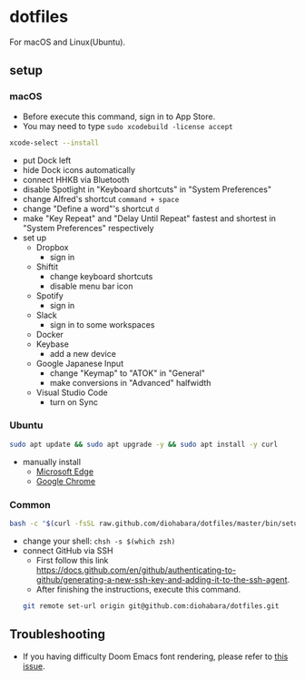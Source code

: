 # dotfiles

For macOS and Linux(Ubuntu).

## setup

### macOS

- Before execute this command, sign in to App Store.
- You may need to type `sudo xcodebuild -license accept`

```sh
xcode-select --install
```

- put Dock left
- hide Dock icons automatically
- connect HHKB via Bluetooth
- disable Spotlight in "Keyboard shortcuts" in "System Preferences"
- change Alfred's shortcut `command + space`
- change "Define a word"'s shortcut `d`
- make "Key Repeat" and "Delay Until Repeat" fastest and shortest in "System Preferences" respectively
- set up
  - Dropbox
    - sign in
  - Shiftit
    - change keyboard shortcuts
    - disable menu bar icon
  - Spotify
    - sign in
  - Slack
    - sign in to some workspaces
  - Docker
  - Keybase
    - add a new device
  - Google Japanese Input
    - change "Keymap" to "ATOK" in "General"
    - make conversions in "Advanced" halfwidth
  - Visual Studio Code
    - turn on Sync

### Ubuntu

```sh
sudo apt update && sudo apt upgrade -y && sudo apt install -y curl
```

- manually install
  - [Microsoft Edge](https://www.omgubuntu.co.uk/2021/01/how-to-install-edge-on-ubuntu-linux)
  - [Google Chrome](https://linuxize.com/post/how-to-install-google-chrome-web-browser-on-ubuntu-20-04/)

### Common

```sh
bash -c "$(curl -fsSL raw.github.com/diohabara/dotfiles/master/bin/setup.sh)"
```

- change your shell: `chsh -s $(which zsh)`
- connect GitHub via SSH
  - First follow this link <https://docs.github.com/en/github/authenticating-to-github/generating-a-new-ssh-key-and-adding-it-to-the-ssh-agent>.
  - After finishing the instructions, execute this command.
  ```sh
  git remote set-url origin git@github.com:diohabara/dotfiles.git
  ```

## Troubleshooting

- If you having difficulty Doom Emacs font rendering, please refer to [this issue](https://github.com/hlissner/doom-emacs/issues/116).
